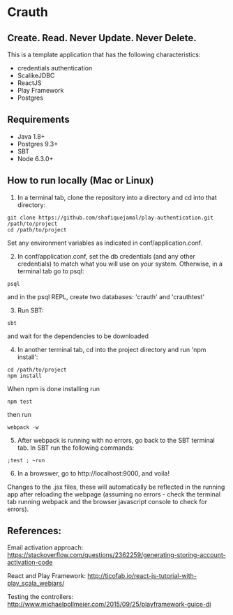 # Crauth

## Create. Read. Never Update. Never Delete.

This is a template application that has the following characteristics:
- credentials authentication
- ScalikeJDBC
- ReactJS
- Play Framework
- Postgres

## Requirements

- Java 1.8+
- Postgres 9.3+
- SBT
- Node 6.3.0+

## How to run locally (Mac or Linux)


1. In a terminal tab, clone the repository into a directory and cd into that directory:
```
git clone https://github.com/shafiquejamal/play-authentication.git /path/to/project
cd /path/to/project
```
Set any environment variables as indicated in conf/application.conf.

2. In conf/application.conf, set the db credentials (and any other credentials) to match what you will use on your system. Otherwise, in a terminal tab go to psql:
```
psql
```
and in the psql REPL, create two databases: 'crauth' and 'crauthtest'

3. Run SBT:
```
sbt
```
and wait for the dependencies to be downloaded

4. In another terminal tab, cd into the project directory and run 'npm install':
```
cd /path/to/project
npm install
```
When npm is done installing run
```
npm test
```
then run
```
webpack -w
```
5. After webpack is running with no errors, go back to the SBT terminal tab. In SBT run the following commands:
```
;test ; ~run
```
6. In a browswer, go to http://localhost:9000, and voila!

Changes to the .jsx files, these will automatically be reflected in the running app after reloading the webpage (assuming no errors - check the terminal tab running webpack and the browser javascript console to check for errors).

## References:

Email activation approach:
https://stackoverflow.com/questions/2362259/generating-storing-account-activation-code

React and Play Framework:
http://ticofab.io/react-js-tutorial-with-play_scala_webjars/

Testing the controllers:
http://www.michaelpollmeier.com/2015/09/25/playframework-guice-di